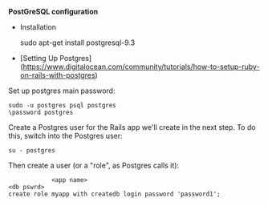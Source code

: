 **PostGreSQL configuration**

- Installation

	sudo apt-get install postgresql-9.3 

- [Setting Up Postgres] (https://www.digitalocean.com/community/tutorials/how-to-setup-ruby-on-rails-with-postgres)

Set up postgres main password:

```
sudo -u postgres psql postgres
\password postgres
```

Create a Postgres user for the Rails app we'll create in the next step. To do this, switch into the Postgres user:

```
su - postgres
```

Then create a user (or a "role", as Postgres calls it):

```
            <app name>													<db pswrd>
create role myapp with createdb login password 'password1';
```

